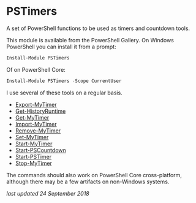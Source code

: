 # PSTimers

A set of PowerShell functions to be used as timers and countdown tools.

This module is available from the PowerShell Gallery. On Windows PowerShell you can install it from a prompt:

```powershell
Install-Module PSTimers
```

Of on PowerShell Core:

```powershell
Install-Module PSTimers -Scope CurrentUser
```
I use several of these tools on a regular basis.

* [Export-MyTimer](docs/Export-MyTimer.md)
* [Get-HistoryRuntime](docs/Get-HistoryRuntime.md)
* [Get-MyTimer](docs/Get-MyTimer.md)
* [Import-MyTimer](docs/Import-MyTimer.md)
* [Remove-MyTimer](docs/Remove-MyTimer.md)
* [Set-MyTimer](docs/Set-MyTimer.md)
* [Start-MyTimer](docs/Start-MyTimer.md)
* [Start-PSCountdown](docs/Start-PSCountdown.md)
* [Start-PSTimer](docs/Start-PSTimer.md)
* [Stop-MyTimer](docs/Stop-MyTimer.md)

The commands should also work on PowerShell Core cross-platform, although there may be a few artifacts on non-Windows systems.

_last updated 24 September 2018_
